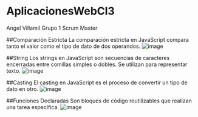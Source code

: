 # AplicacionesWebCl3
Angel Villamil Grupo 1 Scrum Master

##Comparación Estricta 
La comparación estricta en JavaScript compara tanto el valor como el tipo de dato de dos operandos. 
![image](https://github.com/user-attachments/assets/95f44532-e4e2-4040-936b-ec744bbc2f07)

##String
Los strings en JavaScript son secuencias de caracteres encerradas entre comillas simples o dobles. Se utilizan para representar texto. 
![image](https://github.com/user-attachments/assets/014604fb-cb6c-424a-ba36-a043282405b3)

##Casting
El casting en JavaScript es el proceso de convertir un tipo de dato en otro.
![image](https://github.com/user-attachments/assets/eb64603f-980c-402e-b5ec-891452dc4cf1)

##Funciones Declaradas
Son bloques de código reutilizables que realizan una tarea específica. 
![image](https://github.com/user-attachments/assets/75690c05-1631-4897-9028-5555764b286d)
